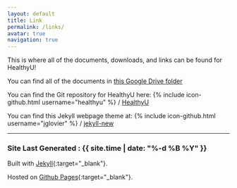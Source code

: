 ```yaml
---
layout: default
title: Link
permalink: /links/
avatar: true
navigation: true
---
```

This is where all of the documents, downloads, and links can be found for HealthyU!

You can find all of the documents in [this Google Drive folder](https://drive.google.com/drive/folders/0B_SCjLE4EZV2UVJrWkVyQ2J3ekk?usp=sharing)

You can find the Git repository for HealthyU here:
{% include icon-github.html username="healthyu" %} /
[HealthyU](https://github.com/healthy-u/)

You can find this Jekyll webpage theme at:
{% include icon-github.html username="jglovier" %} /
[jekyll-new](https://github.com/jglovier/jekyll-new)

---

### Site Last Generated : {{ site.time | date: "%-d %B %Y"  }}

Built with [Jekyll](http://jekyllrb.com/){:target="_blank"}.

Hosted on [Github Pages](https://pages.github.com/){:target="_blank"}.
